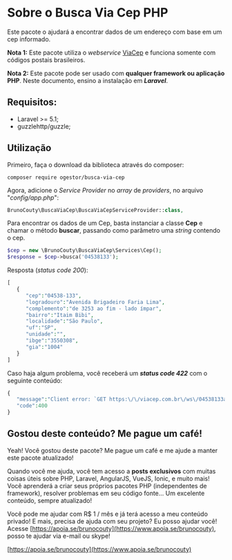 # Sobre o Busca Via Cep PHP

Este pacote o ajudará a encontrar dados de um endereço com base em um cep informado.

**Nota 1:** Este pacote utiliza o *webservice* [ViaCep](https://viacep.com.br/) e funciona somente com códigos postais brasileiros.

**Nota 2:** Este pacote pode ser usado com **qualquer framework ou aplicação PHP**. Neste documento, ensino a instalação em ***Laravel***.

## Requisitos:

- Laravel >= 5.1;
- guzzlehttp/guzzle;

## Utilização

Primeiro, faça o download da biblioteca através do composer:

```
composer require ogestor/busca-via-cep
```

Agora, adicione o *Service Provider* no *array* de *providers*, no arquivo "*config/app.php*":

```php
BrunoCouty\BuscaViaCep\BuscaViaCepServiceProvider::class,
```

Para encontrar os dados de um Cep, basta instanciar a classe **Cep** e chamar o método **buscar**, passando como parâmetro uma *string* contendo o cep.

```php
$cep = new \BrunoCouty\BuscaViaCep\Services\Cep();
$response = $cep->busca('04538133');
```

Resposta (*status code 200*):

```php
[  
   {  
      "cep":"04538-133",
      "logradouro":"Avenida Brigadeiro Faria Lima",
      "complemento":"de 3253 ao fim - lado ímpar",
      "bairro":"Itaim Bibi",
      "localidade":"São Paulo",
      "uf":"SP",
      "unidade":"",
      "ibge":"3550308",
      "gia":"1004"
   }
]
```

Caso haja algum problema, você receberá um ***status code 422*** com o seguinte conteúdo:

```php
{  
   "message":"Client error: `GET https:\/\/viacep.com.br\/ws\/04538133a\/json\/unicode\/` resulted in a `400 Bad Request` response:\n<h2>Bad Request (400)<\/h2>\n",
   "code":400
}
```

## Gostou deste conteúdo? Me pague um café!

Yeah! Você gostou deste pacote? Me pague um café e me ajude a manter este pacote atualizado!

Quando você me ajuda, você tem acesso a **posts exclusivos** com muitas coisas úteis sobre PHP, Laravel, AngularJS, VueJS, Ionic, e muito mais! Você aprenderá a criar seus próprios pacotes PHP (independentes de framework), resolver problemas em seu código fonte... Um excelente conteúdo, sempre atualizado!

Você pode me ajudar com R$ 1 / mês e já terá acesso a meu conteúdo privado! 
E mais, precisa de ajuda com seu projeto? Eu posso ajudar você! Acesse [https://apoia.se/brunocouty](https://www.apoia.se/brunocouty), posso te ajudar via e-mail ou skype!

[https://apoia.se/brunocouty](https://www.apoia.se/brunocouty)
